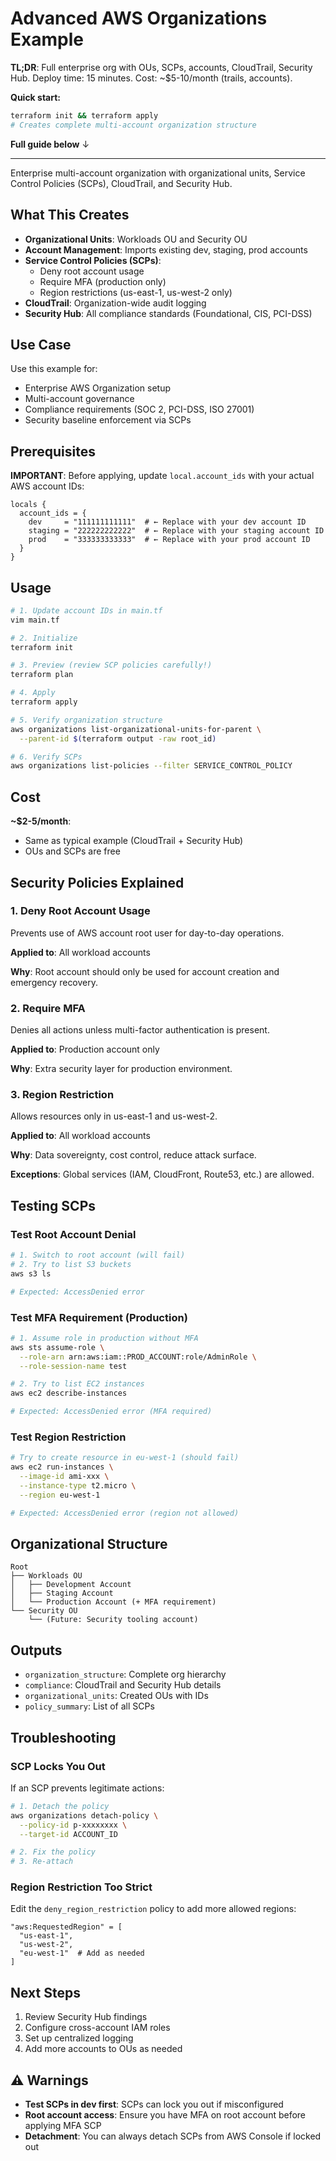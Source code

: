 # Advanced AWS Organizations Example

**TL;DR**: Full enterprise org with OUs, SCPs, accounts, CloudTrail, Security Hub. Deploy time: 15 minutes. Cost: ~$5-10/month (trails, accounts).

**Quick start:**
```bash
terraform init && terraform apply
# Creates complete multi-account organization structure
```

**Full guide below** ↓

---

Enterprise multi-account organization with organizational units, Service Control Policies (SCPs), CloudTrail, and Security Hub.

## What This Creates

- **Organizational Units**: Workloads OU and Security OU
- **Account Management**: Imports existing dev, staging, prod accounts
- **Service Control Policies (SCPs)**:
  - Deny root account usage
  - Require MFA (production only)
  - Region restrictions (us-east-1, us-west-2 only)
- **CloudTrail**: Organization-wide audit logging
- **Security Hub**: All compliance standards (Foundational, CIS, PCI-DSS)

## Use Case

Use this example for:
- Enterprise AWS Organization setup
- Multi-account governance
- Compliance requirements (SOC 2, PCI-DSS, ISO 27001)
- Security baseline enforcement via SCPs

## Prerequisites

**IMPORTANT**: Before applying, update `local.account_ids` with your actual AWS account IDs:

```hcl
locals {
  account_ids = {
    dev     = "111111111111"  # ← Replace with your dev account ID
    staging = "222222222222"  # ← Replace with your staging account ID
    prod    = "333333333333"  # ← Replace with your prod account ID
  }
}
```

## Usage

```bash
# 1. Update account IDs in main.tf
vim main.tf

# 2. Initialize
terraform init

# 3. Preview (review SCP policies carefully!)
terraform plan

# 4. Apply
terraform apply

# 5. Verify organization structure
aws organizations list-organizational-units-for-parent \
  --parent-id $(terraform output -raw root_id)

# 6. Verify SCPs
aws organizations list-policies --filter SERVICE_CONTROL_POLICY
```

## Cost

**~$2-5/month**:
- Same as typical example (CloudTrail + Security Hub)
- OUs and SCPs are free

## Security Policies Explained

### 1. Deny Root Account Usage

Prevents use of AWS account root user for day-to-day operations.

**Applied to**: All workload accounts

**Why**: Root account should only be used for account creation and emergency recovery.

### 2. Require MFA

Denies all actions unless multi-factor authentication is present.

**Applied to**: Production account only

**Why**: Extra security layer for production environment.

### 3. Region Restriction

Allows resources only in us-east-1 and us-west-2.

**Applied to**: All workload accounts

**Why**: Data sovereignty, cost control, reduce attack surface.

**Exceptions**: Global services (IAM, CloudFront, Route53, etc.) are allowed.

## Testing SCPs

### Test Root Account Denial

```bash
# 1. Switch to root account (will fail)
# 2. Try to list S3 buckets
aws s3 ls

# Expected: AccessDenied error
```

### Test MFA Requirement (Production)

```bash
# 1. Assume role in production without MFA
aws sts assume-role \
  --role-arn arn:aws:iam::PROD_ACCOUNT:role/AdminRole \
  --role-session-name test

# 2. Try to list EC2 instances
aws ec2 describe-instances

# Expected: AccessDenied error (MFA required)
```

### Test Region Restriction

```bash
# Try to create resource in eu-west-1 (should fail)
aws ec2 run-instances \
  --image-id ami-xxx \
  --instance-type t2.micro \
  --region eu-west-1

# Expected: AccessDenied error (region not allowed)
```

## Organizational Structure

```
Root
├── Workloads OU
│   ├── Development Account
│   ├── Staging Account
│   └── Production Account (+ MFA requirement)
└── Security OU
    └── (Future: Security tooling account)
```

## Outputs

- `organization_structure`: Complete org hierarchy
- `compliance`: CloudTrail and Security Hub details
- `organizational_units`: Created OUs with IDs
- `policy_summary`: List of all SCPs

## Troubleshooting

### SCP Locks You Out

If an SCP prevents legitimate actions:

```bash
# 1. Detach the policy
aws organizations detach-policy \
  --policy-id p-xxxxxxxx \
  --target-id ACCOUNT_ID

# 2. Fix the policy
# 3. Re-attach
```

### Region Restriction Too Strict

Edit the `deny_region_restriction` policy to add more allowed regions:

```hcl
"aws:RequestedRegion" = [
  "us-east-1",
  "us-west-2",
  "eu-west-1"  # Add as needed
]
```

## Next Steps

1. Review Security Hub findings
2. Configure cross-account IAM roles
3. Set up centralized logging
4. Add more accounts to OUs as needed

## ⚠️ Warnings

- **Test SCPs in dev first**: SCPs can lock you out if misconfigured
- **Root account access**: Ensure you have MFA on root account before applying MFA SCP
- **Detachment**: You can always detach SCPs from AWS Console if locked out
